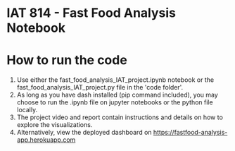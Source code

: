 # IAT 814 - Fast Food Analysis Notebook

# How to run the code

1. Use either the fast_food_analysis_IAT_project.ipynb notebook or the fast_food_analysis_IAT_project.py file in the 'code folder'.
2. As long as you have dash installed (pip command included), you may choose to run the .ipynb file on jupyter notebooks or the python file locally.
3. The project video and report contain instructions and details on how to explore the visualizations.
4. Alternatively, view the deployed dashboard on https://fastfood-analysis-app.herokuapp.com


